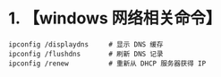 



# 1. 【windows 网络相关命令】

```
ipconfig /displaydns     # 显示 DNS 缓存
ipconfig /flushdns       # 刷新 DNS 记录
ipconfig /renew          # 重新从 DHCP 服务器获得 IP
```